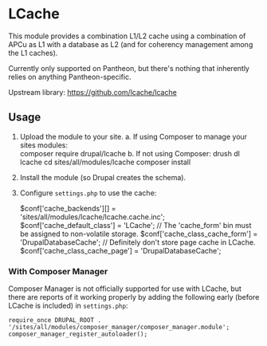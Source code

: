 # LCache

This module provides a combination L1/L2 cache using a combination
of APCu as L1 with a database as L2 (and for coherency management
among the L1 caches).

Currently only supported on Pantheon, but there's nothing that
inherently relies on anything Pantheon-specific.

Upstream library: https://github.com/lcache/lcache

## Usage

 1. Upload the module to your site.
    a. If using Composer to manage your sites modules:  
       composer require drupal/lcache
    b. If not using Composer:
       drush dl lcache
       cd sites/all/modules/lcache
       composer install
 2. Install the module (so Drupal creates the schema).
 3. Configure `settings.php` to use the cache:

    $conf['cache_backends'][] = 'sites/all/modules/lcache/lcache.cache.inc';
    $conf['cache_default_class'] = 'LCache';
    // The 'cache_form' bin must be assigned to non-volatile storage.
    $conf['cache_class_cache_form'] = 'DrupalDatabaseCache';
    // Definitely don't store page cache in LCache.
    $conf['cache_class_cache_page'] = 'DrupalDatabaseCache';

### With Composer Manager

Composer Manager is not officially supported for use with LCache, but there
are reports of it working properly by adding the following early (before LCache
is included) in `settings.php`:

    require_once DRUPAL_ROOT . '/sites/all/modules/composer_manager/composer_manager.module';
    composer_manager_register_autoloader();
